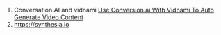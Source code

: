 1. Conversation.AI and vidnami [Use Conversion.ai With Vidnami To Auto Generate Video Content](https://youtu.be/ZzeEnpPZr1o)
2. https://synthesia.io

